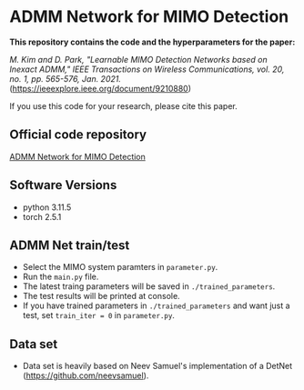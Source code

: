 # ADMM Network for MIMO Detection

**This repository contains the code and the hyperparameters for the paper:**

*M. Kim and D. Park, "Learnable MIMO Detection Networks based on Inexact ADMM," IEEE Transactions on Wireless Communications, vol. 20, no. 1, pp. 565-576, Jan. 2021.*
(https://ieeexplore.ieee.org/document/9210880)

If you use this code for your research, please cite this paper.

## Official code repository

[ADMM Network for MIMO Detection](https://github.com/Minsik-K/ADMM-Net-for-MIMO-Detection/tree/main)

## Software Versions
* python 3.11.5
* torch 2.5.1

## ADMM Net train/test
* Select the MIMO system paramters in ```parameter.py```.
* Run the ```main.py``` file.
* The latest traing parameters will be saved in ```./trained_parameters```.
* The test results will be printed at console.
* If you have trained parameters in ```./trained_parameters``` and want just a test, set ```train_iter = 0``` in ```parameter.py```.

## Data set
* Data set is heavily based on Neev Samuel's implementation of a DetNet (https://github.com/neevsamuel).
